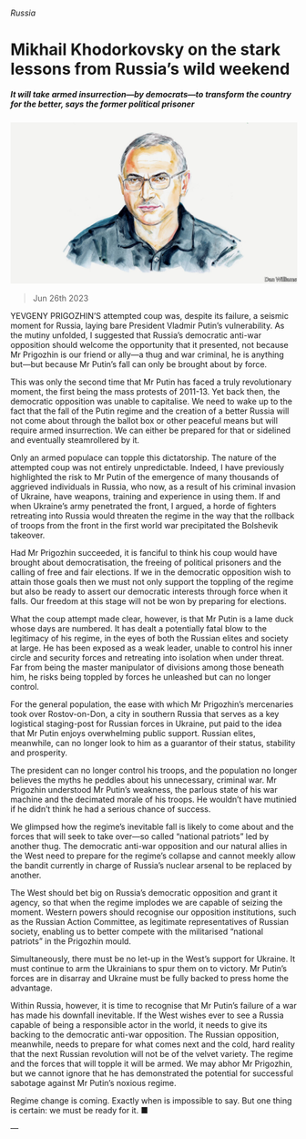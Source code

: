 ###### Russia

# Mikhail Khodorkovsky on the stark lessons from Russia’s wild weekend 

##### It will take armed insurrection—by democrats—to transform the country for the better, says the former political prisoner 

![image](images/20220316_BID001.jpg) 

> Jun 26th 2023 

YEVGENY PRIGOZHIN’S attempted coup was, despite its failure, a seismic moment for Russia, laying bare President Vladmir Putin’s vulnerability. As the mutiny unfolded, I suggested that Russia’s democratic anti-war opposition should welcome the opportunity that it presented, not because Mr Prigozhin is our friend or ally—a thug and war criminal, he is anything but—but because Mr Putin’s fall can only be brought about by force. 

This was only the second time that Mr Putin has faced a truly revolutionary moment, the first being the mass protests of 2011-13. Yet back then, the democratic opposition was unable to capitalise. We need to wake up to the fact that the fall of the Putin regime and the creation of a better Russia will not come about through the ballot box or other peaceful means but will require armed insurrection. We can either be prepared for that or sidelined and eventually steamrollered by it.

Only an armed populace can topple this dictatorship. The nature of the attempted coup was not entirely unpredictable. Indeed, I have previously highlighted the risk to Mr Putin of the emergence of many thousands of aggrieved individuals in Russia, who now, as a result of his criminal invasion of Ukraine, have weapons, training and experience in using them. If and when Ukraine’s army penetrated the front, I argued, a horde of fighters retreating into Russia would threaten the regime in the way that the rollback of troops from the front in the first world war precipitated the Bolshevik takeover. 

Had Mr Prigozhin succeeded, it is fanciful to think his coup would have brought about democratisation, the freeing of political prisoners and the calling of free and fair elections. If we in the democratic opposition wish to attain those goals then we must not only support the toppling of the regime but also be ready to assert our democratic interests through force when it falls. Our freedom at this stage will not be won by preparing for elections.

What the coup attempt made clear, however, is that Mr Putin is a lame duck whose days are numbered. It has dealt a potentially fatal blow to the legitimacy of his regime, in the eyes of both the Russian elites and society at large. He has been exposed as a weak leader, unable to control his inner circle and security forces and retreating into isolation when under threat. Far from being the master manipulator of divisions among those beneath him, he risks being toppled by forces he unleashed but can no longer control.

For the general population, the ease with which Mr Prigozhin’s mercenaries took over Rostov-on-Don, a city in southern Russia that serves as a key logistical staging-post for Russian forces in Ukraine, put paid to the idea that Mr Putin enjoys overwhelming public support. Russian elites, meanwhile, can no longer look to him as a guarantor of their status, stability and prosperity.

The president can no longer control his troops, and the population no longer believes the myths he peddles about his unnecessary, criminal war. Mr Prigozhin understood Mr Putin’s weakness, the parlous state of his war machine and the decimated morale of his troops. He wouldn’t have mutinied if he didn’t think he had a serious chance of success.

We glimpsed how the regime’s inevitable fall is likely to come about and the forces that will seek to take over—so called “national patriots” led by another thug. The democratic anti-war opposition and our natural allies in the West need to prepare for the regime’s collapse and cannot meekly allow the bandit currently in charge of Russia’s nuclear arsenal to be replaced by another.

The West should bet big on Russia’s democratic opposition and grant it agency, so that when the regime implodes we are capable of seizing the moment. Western powers should recognise our opposition institutions, such as the Russian Action Committee, as legitimate representatives of Russian society, enabling us to better compete with the militarised “national patriots” in the Prigozhin mould. 

Simultaneously, there must be no let-up in the West’s support for Ukraine. It must continue to arm the Ukrainians to spur them on to victory. Mr Putin’s forces are in disarray and Ukraine must be fully backed to press home the advantage.

Within Russia, however, it is time to recognise that Mr Putin’s failure of a war has made his downfall inevitable. If the West wishes ever to see a Russia capable of being a responsible actor in the world, it needs to give its backing to the democratic anti-war opposition. The Russian opposition, meanwhile, needs to prepare for what comes next and the cold, hard reality that the next Russian revolution will not be of the velvet variety. The regime and the forces that will topple it will be armed. We may abhor Mr Prigozhin, but we cannot ignore that he has demonstrated the potential for successful sabotage against Mr Putin’s noxious regime.

Regime change is coming. Exactly when is impossible to say. But one thing is certain: we must be ready for it. ■

—

